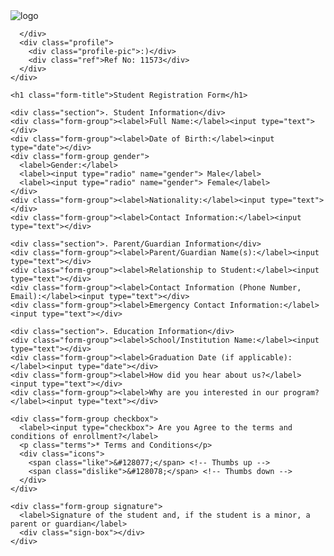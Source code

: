 <!DOCTYPE html>
<html lang="en">
<head>
  <meta charset="UTF-8">
  <meta name="viewport" content="width=device-width, initial-scale=1.0">
  <title>Student Registration Form</title>
  <link rel="stylesheet" href="style.css">
</head>
<body>
  <div class="container">
    <div class="header">
      <div class="logo">
        <img src="file:///C:/Users/abc/Documents/book.png" alt="logo">
        
      </div>
      <div class="profile">
        <div class="profile-pic">:)</div>
        <div class="ref">Ref No: 11573</div>
      </div>
    </div>

    <h1 class="form-title">Student Registration Form</h1>

    <div class="section">. Student Information</div>
    <div class="form-group"><label>Full Name:</label><input type="text"></div>
    <div class="form-group"><label>Date of Birth:</label><input type="date"></div>
    <div class="form-group gender">
      <label>Gender:</label>
      <label><input type="radio" name="gender"> Male</label>
      <label><input type="radio" name="gender"> Female</label>
    </div>
    <div class="form-group"><label>Nationality:</label><input type="text"></div>
    <div class="form-group"><label>Contact Information:</label><input type="text"></div>

    <div class="section">. Parent/Guardian Information</div>
    <div class="form-group"><label>Parent/Guardian Name(s):</label><input type="text"></div>
    <div class="form-group"><label>Relationship to Student:</label><input type="text"></div>
    <div class="form-group"><label>Contact Information (Phone Number, Email):</label><input type="text"></div>
    <div class="form-group"><label>Emergency Contact Information:</label><input type="text"></div>

    <div class="section">. Education Information</div>
    <div class="form-group"><label>School/Institution Name:</label><input type="text"></div>
    <div class="form-group"><label>Graduation Date (if applicable):</label><input type="date"></div>
    <div class="form-group"><label>How did you hear about us?</label><input type="text"></div>
    <div class="form-group"><label>Why are you interested in our program?</label><input type="text"></div>

    <div class="form-group checkbox">
      <label><input type="checkbox"> Are you Agree to the terms and conditions of enrollment?</label>
      <p class="terms">* Terms and Conditions</p>
      <div class="icons">
        <span class="like">&#128077;</span> <!-- Thumbs up -->
        <span class="dislike">&#128078;</span> <!-- Thumbs down -->
      </div>
    </div>
    
    <div class="form-group signature">
      <label>Signature of the student and, if the student is a minor, a parent or guardian</label>
      <div class="sign-box"></div>
    </div>
  </div>
</body>
</html>
